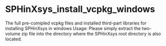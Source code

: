 # SPHinXsys_install_vcpkg_windows
The full pre-comipled vcpkg files and installed third-part libraries for installing SPHinXsys in windows
Usage:
Please simply extract the two-volume zip file into the directory where the SPHinXsys root directory is also located.
